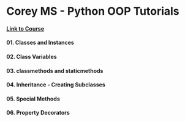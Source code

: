 # Corey MS - Python OOP Tutorials
#### [Link to Course](https://www.youtube.com/playlist?list=PL-osiE80TeTsqhIuOqKhwlXsIBIdSeYtc)

#### 01. Classes and Instances
#### 02. Class Variables
#### 03. classmethods and staticmethods
#### 04. Inheritance - Creating Subclasses
#### 05. Special Methods
#### 06. Property Decorators